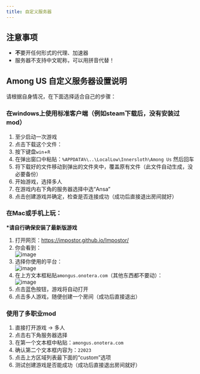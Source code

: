 ```yaml
---
title: 自定义服务器
---
```


## 注意事项
* **不**要开任何形式的代理、加速器
* 服务器不支持中文昵称，可以用拼音代替！

## Among US 自定义服务器设置说明

请根据自身情况，在下面选择适合自己的步骤：

### 在windows上使用标准客户端（例如steam下载后，没有安装过mod）
1. 至少启动一次游戏
2. 点击下载这个文件：
3. 按下键盘`win`+`R`
4. 在弹出窗口中粘贴：`%APPDATA%\..\LocalLow\Innersloth\Among Us` 然后回车
5. 将下载好的文件移动到弹出的文件夹中，覆盖原有文件（此文件自动生成，没必要备份）
6. 开始游戏，选择多人
7. 在游戏内右下角的服务器选择中选“Ansa”
8. 点击创建游戏并确定，检查是否连接成功（成功后直接退出房间就好）

### 在Mac或手机上玩：

**\*请自行确保安装了最新版游戏**

1. 打开网页：https://impostor.github.io/Impostor/
2. 你会看到：    
    ![image](https://user-images.githubusercontent.com/2265048/131607213-1e23a77a-45c8-402b-9deb-5742fe40e539.png)
3. 选择你使用的平台：    
    ![image](https://user-images.githubusercontent.com/2265048/131607137-6e14716e-4426-465b-bc2a-656de3eee813.png)
4. 在上方文本框粘贴`amongus.onotera.com`（其他东西都不要动）：    
    ![image](https://user-images.githubusercontent.com/2265048/131607250-3e5c107f-ae16-48f3-a9dd-b082cd412016.png)
6. 点击蓝色按钮，游戏将自动打开
7. 点击多人游戏，随便创建一个房间（成功后直接退出）

### 使用了多职业mod

1. 直接打开游戏 → 多人
2. 点击右下角服务器选择
3. 在第一个文本框中粘贴：`amongus.onotera.com`
4. 确认第二个文本框内容为：`22023`
5. 点击上方区域列表最下面的“custom”选项
6. 测试创建游戏是否能成功（成功后直接退出房间就好）
